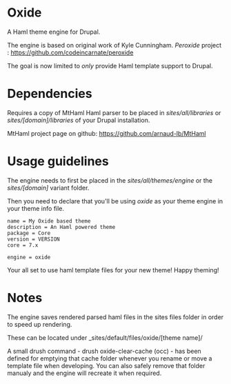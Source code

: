 Oxide
=====

A Haml theme engine for Drupal.

The engine is based on original work of Kyle Cunningham.
_Peroxide_ project : https://github.com/codeincarnate/peroxide

The goal is now limited to _only_ provide Haml template support to Drupal.

Dependencies
============

Requires a copy of MtHaml Haml parser to be placed in _sites/all/libraries_ or _sites/[domain]/libraries_ of your Drupal installation.

MtHaml project page on github: https://github.com/arnaud-lb/MtHaml


Usage guidelines
================

The engine needs to first be placed in the _sites/all/themes/engine_ or the _sites/[domain]_ variant folder.

Then you need to declare that you'll be using _oxide_ as your theme engine in your theme info file.

```
name = My Oxide based theme
description = An Haml powered theme
package = Core
version = VERSION
core = 7.x

engine = oxide
```

Your all set to use haml template files for your new theme! Happy theming!


Notes
=====

The engine saves rendered parsed haml files in the sites files folder in order to speed up rendering.

These can be located under _sites/default/files/oxide/[theme name]/

A small drush command - drush oxide-clear-cache (occ) - has been defined for emptying that cache folder whenever you rename or move a template file when developing. 
You can also safely remove that folder manualy and the engine will recreate it when required.